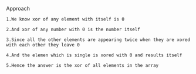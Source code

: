 Approach

    1.We know xor of any element with itself is 0 

    2.And xor of any number with 0 is the number itself

    3.Since all the other elements are appearing twice when they are xored with each other they leave 0

    4.And the elemen which is single is xored with 0 and results itself

    5.Hence the answer is the xor of all elements in the array